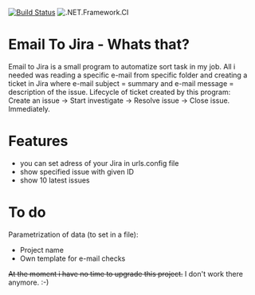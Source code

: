 [![Build Status](https://travis-ci.com/vizo92/EmailToJira.svg?branch=master)](https://travis-ci.com/vizo92/EmailToJira)
![.NET.Framework.CI](https://github.com/vizo92/EmailToJira/workflows/.NET.Framework.CI/badge.svg)
# Email To Jira - Whats that?

Email to Jira is a small program to automatize sort task in my job. All i needed was reading a specific e-mail from specific folder and creating a ticket in Jira where e-mail subject = summary and e-mail message = description of the issue. Lifecycle of ticket created by this program: <br />
Create an issue -> Start investigate -> Resolve issue -> Close issue. Immediately.

# Features
- you can set adress of your Jira in urls.config file
- show specified issue with given ID
- show 10 latest issues

# To do
Parametrization of data (to set in a file):
- Project name
- Own template for e-mail checks

~~At the moment i have no time to upgrade this project.~~ I don't work there anymore. :-)
